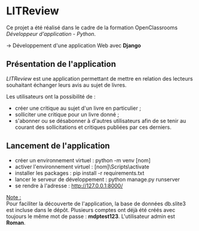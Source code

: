# LITReview

Ce projet a été réalisé dans le cadre de la formation OpenClassrooms *Développeur d'application - Python*.

→ Développement d'une application Web avec **Django**

## Présentation de l'application

*LITReview* est une application permettant de mettre en relation des lecteurs souhaitant échanger leurs avis au sujet de livres.

Les utilisateurs ont la possibilité de :
- créer une critique au sujet d'un livre en particulier ;
- solliciter une critique pour un livre donné ;
- s'abonner ou se désabonner à d'autres utilisateurs afin de se tenir au courant des sollicitations et critiques publiées par ces derniers.

## Lancement de l'application
- créer un environnement virtuel : python -m venv [nom]
- activer l'environnement virtuel : [nom]\Scripts\activate
- installer les packages : pip install -r requirements.txt
- lancer le serveur de développement : python manage.py runserver
- se rendre à l'adresse : http://127.0.0.1:8000/

<ins>Note :</ins>  
Pour faciliter la découverte de l'application, la base de données db.slite3 est incluse dans le dépôt. Plusieurs comptes ont déjà été créés avec toujours le même mot de passe : **mdptest123**. L'utilisateur admin est **Roman**.